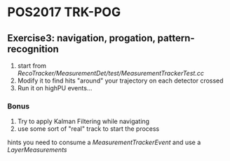 # POS2017  TRK-POG

## Exercise3: navigation, progation, pattern-recognition

1) start from _RecoTracker/MeasurementDet/test/MeasurementTrackerTest.cc_
2) Modify it to find hits "around" your trajectory on each detector crossed
3) Run it on highPU events...

### Bonus
1) Try to apply Kalman Filtering while navigating
2) use some sort of "real" track to start the process


hints
you need to consume a *MeasurementTrackerEvent* and use a *LayerMeasurements*
